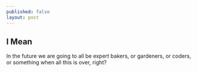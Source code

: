 ```yaml
---
published: false
layout: post
---
```

## I Mean

In the future we are going to all be expert bakers, or gardeners, or coders, or something when all this is over, right?
